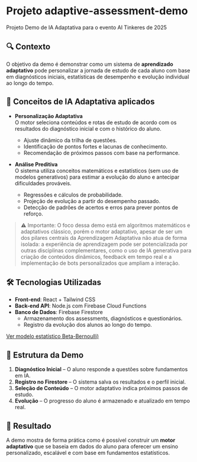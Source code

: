 # Projeto adaptive-assessment-demo
Projeto Demo de IA Adaptativa para o evento AI Tinkeres de 2025

## 🔍 Contexto

O objetivo da demo é demonstrar como um sistema de **aprendizado adaptativo** pode personalizar a jornada de estudo de cada aluno com base em diagnósticos iniciais, estatísticas de desempenho e evolução individual ao longo do tempo.

## 🧠 Conceitos de IA Adaptativa aplicados

- **Personalização Adaptativa**  
  O motor seleciona conteúdos e rotas de estudo de acordo com os resultados do diagnóstico inicial e com o histórico do aluno.  
  - Ajuste dinâmico da trilha de questões.  
  - Identificação de pontos fortes e lacunas de conhecimento.  
  - Recomendação de próximos passos com base na performance.

- **Análise Preditiva**  
  O sistema utiliza conceitos matemáticos e estatísticos (sem uso de modelos generativos) para estimar a evolução do aluno e antecipar dificuldades prováveis.  
  - Regressões e cálculos de probabilidade.  
  - Projeção de evolução a partir do desempenho passado.  
  - Detecção de padrões de acertos e erros para prever pontos de reforço.

> ⚠️ Importante: O foco dessa demo está em algoritmos matemáticos e adaptativos clássico, porém o motor adaptativo, apesar de ser um dos pilares centrais da Aprendizagem Adaptativa não atua de forma isolada: a experiência de aprendizagem pode ser potencializada por outras disciplinas complementares, como o uso de IA generativa para criação de conteúdos dinâmicos, feedback em tempo real e a implementação de bots personalizados que ampliam a interação.

## 🛠️ Tecnologias Utilizadas

- **Front-end**: React + Tailwind CSS
- **Back-end API**: Node.js com Firebase Cloud Functions  
- **Banco de Dados**: Firebase Firestore  
  - Armazenamento dos assessments, diagnósticos e questionários.  
  - Registro da evolução dos alunos ao longo do tempo.  

[Ver modelo estatístico Beta-Bernoulli)](/frontend-app/docs/beta-bernoulli-bandit.png)

## 📂 Estrutura da Demo

1. **Diagnóstico Inicial** – O aluno responde a questões sobre fundamentos em IA.  
2. **Registro no Firestore** – O sistema salva os resultados e o perfil inicial.  
3. **Seleção de Conteúdo** – O motor adaptativo indica próximos passos de estudo.  
4. **Evolução** – O progresso do aluno é armazenado e atualizado em tempo real.  

## 🚀 Resultado

A demo mostra de forma prática como é possível construir um **motor adaptativo** que se baseia em dados do aluno para oferecer um ensino personalizado, escalável e com base em fundamentos estatísticos.

